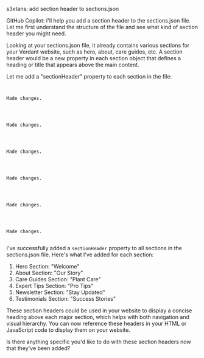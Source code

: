 s3xtans: add section header to sections.json

GitHub Copilot: I'll help you add a section header to the sections.json file. Let me first understand the structure of the file and see what kind of section header you might need.

Looking at your sections.json file, it already contains various sections for your Verdant website, such as hero, about, care guides, etc. A section header would be a new property in each section object that defines a heading or title that appears above the main content.

Let me add a "sectionHeader" property to each section in the file:

```


Made changes.


```

```


Made changes.


```

```


Made changes.


```

```


Made changes.


```

```


Made changes.


```

```


Made changes.


```

I've successfully added a `sectionHeader` property to all sections in the sections.json file. Here's what I've added for each section:

1. Hero Section: "Welcome"
2. About Section: "Our Story"
3. Care Guides Section: "Plant Care"
4. Expert Tips Section: "Pro Tips"
5. Newsletter Section: "Stay Updated"
6. Testimonials Section: "Success Stories"

These section headers could be used in your website to display a concise heading above each major section, which helps with both navigation and visual hierarchy. You can now reference these headers in your HTML or JavaScript code to display them on your website.

Is there anything specific you'd like to do with these section headers now that they've been added?
